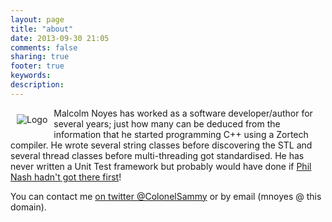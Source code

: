 ```yaml
---
layout: page
title: "about"
date: 2013-09-30 21:05
comments: false
sharing: true
footer: true
keywords: 
description: 
---
```


<div style="float: left; margin: 10px;">
  <img src="http://www.graoil.co.uk/images/LogoSmall.png?raw=true" alt="Logo" Title="Graoil Logo"/>
</div>

Malcolm Noyes has worked as a software developer/author for several years; just how many can be deduced from the information that he started programming C++ using a Zortech compiler. He wrote several string classes before discovering the STL and several thread classes before multi-threading got standardised. He has never written a Unit Test framework but probably would have done if [Phil Nash hadn't got there first](https://github.com/philsquared/Catch "Catch main")!

You can contact me [on twitter @ColonelSammy](http://twitter.com/colonelsammy "ColonelSammy @ twitter") or by email (mnoyes @ this domain).
